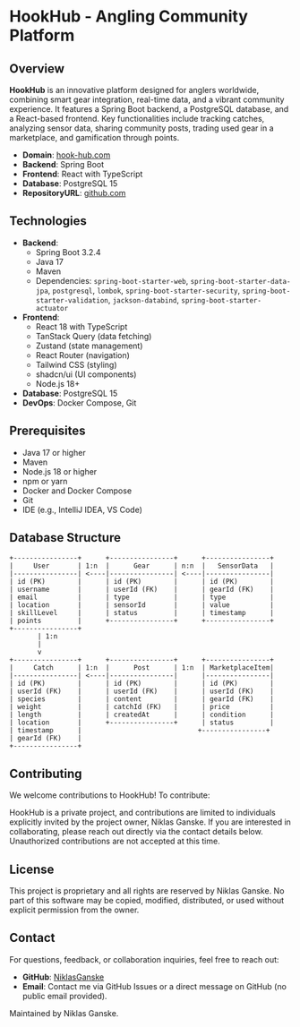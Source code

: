 # HookHub - Angling Community Platform

## Overview
**HookHub** is an innovative platform designed for anglers worldwide, combining smart gear integration, real-time data, and a vibrant community experience. It features a Spring Boot backend, a PostgreSQL database, and a React-based frontend. Key functionalities include tracking catches, analyzing sensor data, sharing community posts, trading used gear in a marketplace, and gamification through points.

- **Domain**: [hook-hub.com](https://hook-hub.com)
- **Backend**: Spring Boot
- **Frontend**: React with TypeScript
- **Database**: PostgreSQL 15
- **RepositoryURL**: [github.com](https://github.com/NiklasGanske/HookHub)

## Technologies
- **Backend**:
  - Spring Boot 3.2.4
  - Java 17
  - Maven
  - Dependencies: `spring-boot-starter-web`, `spring-boot-starter-data-jpa`, `postgresql`, `lombok`, `spring-boot-starter-security`, `spring-boot-starter-validation`, `jackson-databind`, `spring-boot-starter-actuator`
- **Frontend**:
  - React 18 with TypeScript
  - TanStack Query (data fetching)
  - Zustand (state management)
  - React Router (navigation)
  - Tailwind CSS (styling)
  - shadcn/ui (UI components)
  - Node.js 18+
- **Database**: PostgreSQL 15
- **DevOps**: Docker Compose, Git

## Prerequisites
- Java 17 or higher
- Maven
- Node.js 18 or higher
- npm or yarn
- Docker and Docker Compose
- Git
- IDE (e.g., IntelliJ IDEA, VS Code)

## Database Structure

```plaintext
+----------------+      +----------------+      +----------------+
|     User       | 1:n  |      Gear      | n:n  |   SensorData   |
|----------------| <----|----------------| <----|----------------|
| id (PK)        |      | id (PK)        |      | id (PK)        |
| username       |      | userId (FK)    |      | gearId (FK)    |
| email          |      | type           |      | type           |
| location       |      | sensorId       |      | value          |
| skillLevel     |      | status         |      | timestamp      |
| points         |      +----------------+      +----------------+
+----------------+
       | 1:n
       |
       v
+----------------+      +----------------+      +----------------+
|     Catch      | 1:n  |      Post      | 1:n  | MarketplaceItem|
|----------------| <----|----------------|      |----------------|
| id (PK)        |      | id (PK)        |      | id (PK)        |
| userId (FK)    |      | userId (FK)    |      | userId (FK)    |
| species        |      | content        |      | gearId (FK)    |
| weight         |      | catchId (FK)   |      | price          |
| length         |      | createdAt      |      | condition      |
| location       |      +----------------+      | status         |
| timestamp      |                             +----------------+
| gearId (FK)    |
+----------------+
```

## Contributing
We welcome contributions to HookHub! To contribute:

HookHub is a private project, and contributions are limited to individuals explicitly invited by the project owner, Niklas Ganske. If you are interested in collaborating, please reach out directly via the contact details below. Unauthorized contributions are not accepted at this time.

## License
This project is proprietary and all rights are reserved by Niklas Ganske. No part of this software may be copied, modified, distributed, or used without explicit permission from the owner.

## Contact
For questions, feedback, or collaboration inquiries, feel free to reach out:
- **GitHub**: [NiklasGanske](https://github.com/NiklasGanske)
- **Email**: Contact me via GitHub Issues or a direct message on GitHub (no public email provided).

Maintained by Niklas Ganske.